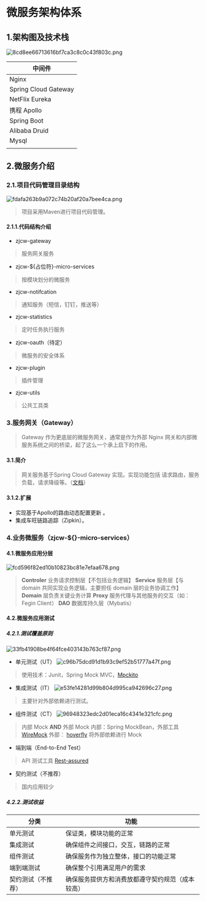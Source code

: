 
# 微服务架构体系
## 1.架构图及技术栈
![8cd8ee66713616bf7ca3c8c0c43f803c.png](https://static001.geekbang.org/infoq/45/454c2af0a3fe2896cac9ed1e5422a19e.png)


| 中间件 |
| --- | 
|  Nginx|  
|  Spring Cloud Gateway|  
|  NetFlix Eureka|  
|  携程 Apollo|  
|  Spring Boot|  
|  Alibaba Druid|  
|  Mysql|  
|  |  

## 2.微服务介绍
### 2.1.项目代码管理目录结构
![fdafa263b9a072c74b20af20a7bee4ca.png](https://static001.geekbang.org/infoq/1e/1e88e7fae6f3acf9cc7795e018a355ab.png)

> 项目采用Maven进行项目代码管理。

#### 2.1.1.代码结构介绍

- zjcw-gateway
>服务网关服务
- zjcw-${占位符}-micro-services
> 按模块划分的微服务
- zjcw-notifcation
>通知服务（短信，钉钉，推送等）
- zjcw-statistics
> 定时任务执行服务
- zjcw-oauth（待定）
> 微服务的安全体系
- zjcw-plugin
> 插件管理
- zjcw-utils
> 公共工具类


### 3.服务网关（Gateway）
>Gateway 作为更底层的微服务网关，通常是作为外部 Nginx 网关和内部微服务系统之间的桥梁，起了这么一个承上启下的作用。

#### 3.1.简介
>网关服务基于Spring Cloud Gateway 实现。实现功能包括 请求路由，服务负载，请求降级等。（[文档](https://spring.io/projects/spring-cloud-gateway)）


#### 3.1.2.扩展
- 实现基于Apollo的路由动态配置更新 。
- 集成车旺链路追踪（Zipkin）。

### 4.业务微服务（zjcw-${}-micro-services）
#### 4.1.微服务应用分层
![fcd596f82ed10b10823bc81e7efaa678.png](https://static001.geekbang.org/infoq/fd/fd83030e5ca3e06fd24107ca677f1bcd.png)
> **Controler** 业务请求控制层【不包括业务逻辑】
> **Service**  服务层【与 domain 共同实现业务逻辑，主要担任 domain 层的业务协调工作】
> **Domain** 层负责关键业务计算
> **Proxy** 服务代理与其他服务的交互（如：Fegin Client）
> **DAO** 数据库持久层（Mybatis）

#### 4.2.微服务应用测试

##### 4.2.1.测试覆盖原则

![33fb41908be4f64fce403143b763cf87.png](https://static001.geekbang.org/infoq/59/5951849cfbf0c9bb5b7eee3cb2445250.png)

- 单元测试（UT）
  ![c96b75dcd91d1b93c9ef52b51777a47f.png](https://static001.geekbang.org/infoq/54/54aef54d1df997fe4e836e6cb3c662e4.png)
> 使用技术：Junit，Spring Mock MVC，[Mpckito](https://site.mockito.org)
- 集成测试（IT）
  ![e53fe14281d99b804d995ca942696c27.png](https://static001.geekbang.org/infoq/38/382a814c429e5da5e6556b3b117e72af.png)
> 主要针对外部依赖进行测试。
- 组件测试（CT）
  ![96948323edc2d01eca16c4341e321cfc.png](https://static001.geekbang.org/infoq/a3/a37c49146d90aa2fc0b807b1c0c28011.png)
>  内部 Mock **AND** 外部 Mock
>  内部：Spring MockBean，外部工具 [WireMock](http://wiremock.org)
>  外部： [hoverfly](https://hoverfly.io)
>  将外部依赖进行 Mock
- 端到端（End-to-End Test）
> API 测试工具 [Rest-assured](http://rest-assured.io)
- 契约测试（不推荐）
> 国内应用较少

##### 4.2.2.测试收益

| 分类 |功能  |
| --- | --- |
| 单元测试 | 保证类，模块功能的正常 |
| 集成测试 | 确保组件之间接口，交互，链路的正常 |
| 组件测试 | 确保服务作为独立整体，接口的功能正常 |
| 端到端测试 | 确保整个引用满足用户的需求 |
| 契约测试（不推荐） | 确保服务提供方和消费放都遵守契约规范（成本较高） |

